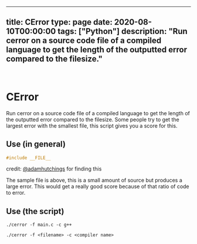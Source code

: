 
---
title: CError
type: page
date: 2020-08-10T00:00:00
tags: ["Python"]
description: "Run cerror on a source code file of a compiled language to get the length of the outputted error compared to the filesize."
---


<br>

# CError
Run cerror on a source code file of a compiled language to get the length of the outputted error compared to the filesize.
Some people try to get the largest error with the smallest file, this script gives you a score for this.

## Use (in general)
```c
#include __FILE__
```
credit: [@adamhutchings](https://github.com/adamhutchings) for finding this

The sample file is above, this is a small amount of source but produces a large error.
This would get a really good score because of that ratio of code to error.

## Use (the script)
```
./cerror -f main.c -c g++
```

```
./cerror -f <filename> -c <compiler name>
```
